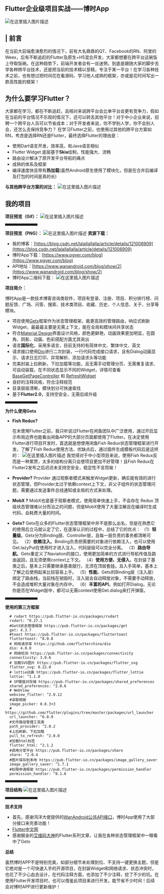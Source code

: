 ## Flutter企业级项目实战——博时App

![在这里插入图片描述](https://img-blog.csdnimg.cn/904c9f0501a6437f8f66284a020319b7.png?x-oss-process=image/watermark,type_ZHJvaWRzYW5zZmFsbGJhY2s,shadow_50,text_Q1NETiBA5a626am55YWt5pyI5aSp,size_20,color_FFFFFF,t_70,g_se,x_16#pic_center)

## | 前言
在当前大前端愈演愈烈的情况下，前有大名鼎鼎的QT、Facebook的RN、阿里的Weex，后有不断追赶的Flutter及原生+H5混合开发，大家都想要在跨平台这碗饭上夺取饭碗。在这种趋势下，前端开发者会有一丝迷惘，到底是跟随大家的脚步去学各种跨平台技术，还是把当前的技术精以至精，专注于某一平台！在学习各种技术之前，也有想过把时间花在看源码、学习他人成熟的框架，亦或是花时间写出一款高性能的框架！

## 为什么要学习Flutter？
大家都在学习，都在不断追赶，且相对来说跨平台会比单平台会更有竞争力，假如在当前的平台情况不乐观的情况下，还可以转去其他平台！对于中小企业来说，招聘一个跨平台人员可以节省成本；对于开发者来说，你不学别人学，你不会别人会，还怎么去保持竞争力？
在学习Flutter之前，也使用过其他的跨平台方案如RN，考虑是选择RN还是Flutter，最终选择Flutter的理由是：

 - 使用Dart语言开发，效率高，和Java语言相似
 - Flutter Widget 底层基于**Skia**绘制，性能强大、流畅
 - 路由设计解决了原开发平台导航的痛点
 - 成熟的体系及框架
 - 编译速度快且带有**热加载**(虽然Android原生使用了模块化，但是在合并后编译及打包的时间是真的长)

**与其他跨平台方案的对比：**
![在这里插入图片描述](https://img-blog.csdnimg.cn/a621d1519e4444898df8a3750826c5a2.png)

## 我的项目
**项目预览（Gif）：**
![在这里插入图片描述](https://img-blog.csdnimg.cn/19d66d9b9bcc42198eb267e960605da5.gif#pic_center)
<hr style=" border:solid; width:100px; height:1px;" color=#000000 size=1">

**项目预览（PNG）：**
![在这里插入图片描述](https://img-blog.csdnimg.cn/2f56f2f805b647dc93294b7eaa8ba350.jpg?x-oss-process=image/watermark,type_ZHJvaWRzYW5zZmFsbGJhY2s,shadow_50,text_Q1NETiBA5a626am55YWt5pyI5aSp,size_20,color_FFFFFF,t_70,g_se,x_16#pic_center)
**资源下载：**

 - 我的博客：[https://blog.csdn.net/lalallallalla/article/details/121006909](https://blog.csdn.net/lalallallalla/article/details/121006909)
 - 博时App下载：[https://www.pgyer.com/blog](https://www.pgyer.com/blog)
 - API地址：[https://www.wanandroid.com/blog/show/2](https://www.wanandroid.com/blog/show/2)
 - 博时App二维码下载：
 ![在这里插入图片描述](https://img-blog.csdnimg.cn/e98fa170641f467aa4118b87b79dcc26.png)

**项目简介：**

博时App是一款技术博客咨询类软件，项目有登录、注册、项目、积分排行榜、问题反馈、广场、问答、搜索、技术类项目、收藏、历史、个人信息、关于、分享等模块。

 - 项目使用[Getx](https://pub.flutter-io.cn/packages/get)框架作为状态管理框架，能更高效的管理路由，响应式刷新Widget，最最最主要是无需上下文，能在全局和模块间共享状态
 - 符合[Material Design](https://developer.android.google.cn/guide/topics/ui/look-and-feel)界面设计风格，颜色更鲜艳，动画效果更加明显，在圆角、阴影、动画、色彩搭配方面尤其突出
 - 语言**国际化**，采用多语言，目前支持的有简体中文、繁体中文、英文
 - 请求接口使用[Dio](https://github.com/flutterchina/dio)进行二次封装，一行代码完成接口请求，且有Dialog动画显示、请求日志打印、异常解析、添加请求头等功能
 - 完美封装上拉刷新，下拉加载等功能，且无需手动管理分页、无需重复请求、可自动装载，在不同状态显示不同的Widget，详情可查看[BaseGetPageController](https://github.com/jhflovehqy/flutter_bolg_manage/blob/master/lib/base/get/controller/base_page_controller.dart) 和 [RefreshWidget](https://github.com/jhflovehqy/flutter_bolg_manage/blob/master/lib/widget/pull_smart_refresher.dart)
 - 良好的注释风格，符合注释规范
 - 目录层级清晰，模块划分可快速查找
 - 基于**Flutter2.0**，支持空安全，无需后续升级

<hr style=" border:solid; width:100px; height:1px;" color=#000000 size=1">

**为什么使用Getx**

 - **Fish Redux?**

   在未使用Flutter之前，我只听说过Flutter在闲鱼团队中广泛使用，通过开启显示布局边界也能看出闲鱼APP的大部分页面都使用了Flutter。在决定使用Flutter进行项目开发时，首选就是想使用闲鱼Fish Redux状态管理框架进行开发，了解了Fish Redux使用方法、优缺点后，通过插件生成模板代码后是这样的：
   ![在这里插入图片描述](https://img-blog.csdnimg.cn/fd3d77c7ad1b4bce9027369307fef376.png)
   我觉得对于中小型项目来说，使用Fish Redux反而是一种累赘，太多的结构分离只会使项目更加不好管理！且Fish Redux在Flutter2发布之后迟迟未支持空安全，稳定性不言而喻！
   
 - **Provider?**
Provider 通过观察者模式来触发Widget更新，确实能有效的进行状态管理，但Provider太过于依赖context上下文，非父子组件的状态管理问题，需要通过发送事件总线通知或全局的方式来处理。

 - **MobX ?**
MobX也是基于观察者模式，使用简单快速上手，不会存在 Redux 顶级状态管理难以分而治之的问题，但是MobX使用了大量注解且在编译时生成代码，会耗费大量的时间。

 - **Getx?**
 Getx在众多的Flutter状态管理框架中并不是那么出名，但是在熟悉它的使用后立马就认定了它，在逐渐认识的过程中，总结了它的优点：
（1）**轻量级**。Getx分为Binding层、Controller层，且每一层负责的事务都清晰可见。
（2）**依赖注入**。Binding负责把需要的对象进行依赖注入，也可以使用Get.lazyPut在使用时才进入注入，代码层级可以完全分离。
（3）**路由导航**。Getx重定义了Naviation的接口，使用更加简单的方式进行导航传值及路由返回，且无须使用context上下文。
（4）**使用方便、无侵入**。在封装了基类之后，基本上只需要继承基类就行，无须在顶层套娃。且入手简单，基本上了解之后使用起来比较容易上手。
（5）**性能**。Getx的Binding层（注入层）绑定了路由栈，当前栈在销毁时，注入层会自动释放对象，不需要手动释放，不会造成堆积大量对象在内存中。
（6）**丰富的API**。例如打开Dialog，无论你是否在Widget层中，都可以无需context使用Get.dialog来打开弹窗。


<hr style=" border:solid; width:100px; height:1px;" color=#000000 size=1">

**使用的第三方框架**

```
  # rxdart https://pub.flutter-io.cn/packages/rxdart
  rxdart: ^0.27.1
  #GetX状态管理框架 https://pub.flutter-io.cn/packages/get
  get: 4.3.7
  #toast https://pub.flutter-io.cn/packages/fluttertoast
  fluttertoast: ^8.0.8
  # 网络请求库 https://github.com/flutterchina/dio
  dio: 4.0.0
  # 网络检测 https://pub.flutter-io.cn/packages/connectivity
  connectivity: 3.0.6
  # 加载SVG图片 https://pub.flutter-io.cn/packages/flutter_svg
  flutter_svg: 0.22.0
  # lottie动画 https://pub.flutter-io.cn/packages/flutter_lottie
  lottie: ^1.1.0
  # SP键值对存储 https://pub.flutter-io.cn/packages/shared_preferences
  shared_preferences: ^2.0.6
  # WebView
  webview_flutter: ^2.0.12
  #读取相册
  image_picker: 0.8.3+3
  # https://github.com/flutter/plugins/tree/master/packages/url_launcher
  url_launcher: ^6.0.9
  #文件路径管理工具类
  path_provider: ^2.0.2
  #上拉刷新、下拉加载
  pull_to_refresh: ^2.0.0
  #加载html标签
  flutter_html: ^2.1.2
  #调用分享平台 https://pub.flutter-io.cn/packages/share
  share: ^2.0.4
  #图片保存到本地 https://pub.flutter-io.cn/packages/image_gallery_saver
  image_gallery_saver: ^1.7.1
  #权限申请框架 https://pub.flutter-io.cn/packages/permission_handler
  permission_handler: ^8.1.6

```
<hr style=" border:solid; width:100px; height:1px;" color=#000000 size=1">

  **项目结构**
 ![在这里插入图片描述](https://img-blog.csdnimg.cn/f951ac1ad2d840f2ba2c37dbf0feb0a5.png?x-oss-process=image/watermark,type_ZHJvaWRzYW5zZmFsbGJhY2s,shadow_50,text_Q1NETiBA5a626am55YWt5pyI5aSp,size_11,color_FFFFFF,t_70,g_se,x_16)
<hr style=" border:solid; width:100px; height:1px;" color=#000000 size=1">

**技术支持**

 - 首先，感谢鸿洋大佬提供的[WanAndroid公共API接口](https://www.wanandroid.com/blog/show/2)，博时App使用了大部分接口来完善功能！
 - [Flutter中文网](https://flutterchina.club/docs/)
 - 感谢掘金的[艾维码大神](https://juejin.cn/user/729731450022440/posts)的Flutter系列文章，让我在各种状态管理框架中一眼看中了Getx



**总结**

虽然博时APP不是特别完美，如部分细节未处理到位、不支持一键更换主题，但是它绝对是一个可快速入手的开源项目，在封装Widget和网络请求、状态冲突时，也花了不少心血去设计，在代码注释方面，也添加了不少注释，挖了不少的坑。在使用Flutter开发项目时，也可以借鉴此项目来进行开发，能节省不少时间！后续会对博时APP进行更新维护！

